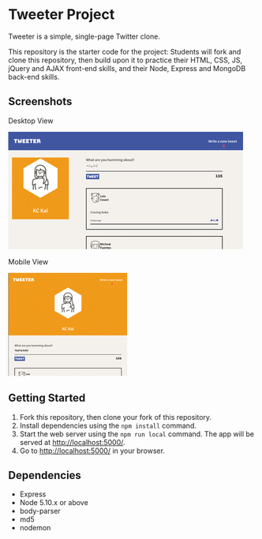 # Tweeter Project

Tweeter is a simple, single-page Twitter clone.

This repository is the starter code for the project: Students will fork and clone this repository, then build upon it to practice their HTML, CSS, JS, jQuery and AJAX front-end skills, and their Node, Express and MongoDB back-end skills.

## Screenshots
Desktop View

![Tweeter screenshot](https://github.com/psybiko/tweeter/blob/master/docs/tweeter-desktop.png?raw=true)

Mobile View

![Tweeter screenshot](https://github.com/psybiko/tweeter/blob/master/docs/tweeter-mobile.png?raw=true)

## Getting Started

1. Fork this repository, then clone your fork of this repository.
2. Install dependencies using the `npm install` command.
3. Start the web server using the `npm run local` command. The app will be served at <http://localhost:5000/>.
4. Go to <http://localhost:5000/> in your browser.

## Dependencies

- Express
- Node 5.10.x or above
- body-parser
- md5
- nodemon
